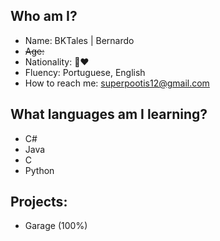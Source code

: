 ## Who am I?
- Name: BKTales | Bernardo
- ~~Age:󠀠󠀠󠀠~~
- Nationality: 💚❤️
- Fluency: Portuguese, English
- How to reach me: superpootis12@gmail.com

## What languages am I learning?
- C#
- Java
- C
- Python

## Projects: 
- Garage (100%)


<!---
BKTales/BKTales is a ✨ special ✨ repository because its `README.md` (this file) appears on your GitHub profile.
You can click the Preview link to take a look at your changes.
--->
